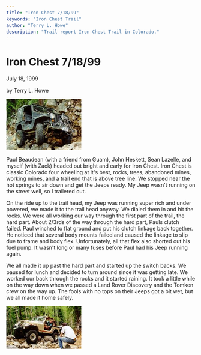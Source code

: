 ```yaml
---
title: "Iron Chest 7/18/99"
keywords: "Iron Chest Trail"
author: "Terry L. Howe"
description: "Trail report Iron Chest Trail in Colorado."
---
```


# Iron Chest 7/18/99

July 18, 1999

by Terry L. Howe

![Paul](ic990702.jpg)

Paul Beaudean (with a friend from Guam), John Heskett, Sean Lazelle, and
myself (with Zack) headed out bright and early for Iron Chest.  Iron Chest
is classic Colorado four wheeling at it's best, rocks, trees, abandoned
mines, working mines, and a trail end that is above tree line.  We stopped
near the hot springs to air down and get the Jeeps ready.  My Jeep wasn't
running on the street well, so I trailered out.

On the ride up to the trail head, my Jeep was running super rich and under
powered, we made it to the trail head anyway.  We dialed them in and hit
the rocks.  We were all working our way through the first part of the trail,
the hard part.  About 2/3rds of the way through the hard part, Pauls clutch
failed.  Paul winched to flat ground and put his clutch linkage back together.
He noticed that several body mounts failed and caused the linkage to slip
due to frame and body flex.  Unfortunately, all that flex also shorted out
his fuel pump.  It wasn't long or many fuses before Paul had his Jeep running
again.

We all made it up past the hard part and started up the switch backs.  We
paused for lunch and decided to turn around since it was getting late.  We
worked our back through the rocks and it started raining.  It took a little
while on the way down when we passed a Land Rover Discovery and the Tomken
crew on the way up.  The fools with no tops on their Jeeps got a bit wet,
but we all made it home safely.

![John](ic990701.jpg)